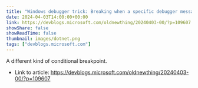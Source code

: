 ```yaml
---
title: "Windows debugger trick: Breaking when a specific debugger message is printed"
date: 2024-04-03T14:00:00+00:00
link: https://devblogs.microsoft.com/oldnewthing/20240403-00/?p=109607
showShare: false
showReadTime: false
thumbnail: images/dotnet.png
tags: ["devblogs.microsoft.com"]
---
```

A different kind of conditional breakpoint.

- Link to article: https://devblogs.microsoft.com/oldnewthing/20240403-00/?p=109607